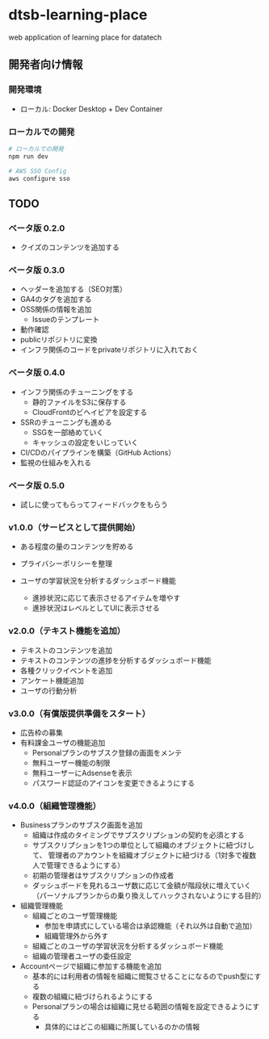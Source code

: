 # dtsb-learning-place
web application of learning place for datatech

## 開発者向け情報

### 開発環境

- ローカル: Docker Desktop + Dev Container

### ローカルでの開発

```bash
# ローカルでの開発
npm run dev

# AWS SSO Config
aws configure sso
```

## TODO

### ベータ版 0.2.0

- クイズのコンテンツを追加する


### ベータ版 0.3.0

- ヘッダーを追加する（SEO対策）
- GA4のタグを追加する
- OSS関係の情報を追加
  - Issueのテンプレート
- 動作確認
- publicリポジトリに変換
- インフラ関係のコードをprivateリポジトリに入れておく


### ベータ版 0.4.0

- インフラ関係のチューニングをする
  - 静的ファイルをS3に保存する
  - CloudFrontのビヘイビアを設定する
- SSRのチューニングも進める
  - SSGを一部絡めていく
  - キャッシュの設定をいじっていく
- CI/CDのパイプラインを構築（GitHub Actions）
- 監視の仕組みを入れる


### ベータ版 0.5.0

- 試しに使ってもらってフィードバックをもらう


### v1.0.0（サービスとして提供開始）

- ある程度の量のコンテンツを貯める
- プライバシーポリシーを整理

- ユーザの学習状況を分析するダッシュボード機能
  - 進捗状況に応じて表示させるアイテムを増やす
  - 進捗状況はレベルとしてUIに表示させる


### v2.0.0（テキスト機能を追加）

- テキストのコンテンツを追加
- テキストのコンテンツの進捗を分析するダッシュボード機能
- 各種クリックイベントを追加
- アンケート機能追加
- ユーザの行動分析


### v3.0.0（有償版提供準備をスタート）

- 広告枠の募集
- 有料課金ユーザの機能追加
  - Personalプランのサブスク登録の画面をメンテ
  - 無料ユーザー機能の制限
  - 無料ユーザーにAdsenseを表示
  - パスワード認証のアイコンを変更できるようにする

### v4.0.0（組織管理機能）

- Businessプランのサブスク画面を追加
  - 組織は作成のタイミングでサブスクリプションの契約を必須とする
  - サブスクリプションを1つの単位として組織のオブジェクトに紐づけして、
    管理者のアカウントを組織オブジェクトに紐づける（1対多で複数人で管理できるようにする）
  - 初期の管理者はサブスクリプションの作成者
  - ダッシュボードを見れるユーザ数に応じて金額が階段状に増えていく
    （パーソナルプランからの乗り換えしてハックされないようにする目的）
- 組織管理機能
  - 組織ごとのユーザ管理機能
    - 参加を申請式にしている場合は承認機能（それ以外は自動で追加）
    - 組織管理外から外す
  - 組織ごとのユーザの学習状況を分析するダッシュボード機能
  - 組織の管理者ユーザの委任設定
- Accountページで組織に参加する機能を追加
  - 基本的には利用者の情報を組織に閲覧させることになるのでpush型にする
  - 複数の組織に紐づけられるようにする
  - Personalプランの場合は組織に見せる範囲の情報を設定できるようにする
    - 具体的にはどこの組織に所属しているのかの情報


